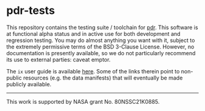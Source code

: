 # pdr-tests
This repository contains the testing suite / toolchain for [pdr](https://github.com/MillionConcepts/pdr). This software is at functional alpha status and in active use for both development and regression testing. You may do almost anything you want with it, subject to the extremely permissive terms of the BSD 3-Clause License. However, no documentation is presently available, so we do not particularly recommend its use to external parties: caveat emptor.

The `ix` user guide is available [here](https://docs.google.com/document/d/1ERwsHvYKMYGdETTqjspc_fv7JnW7QjT04-bBRn_licQ/edit#heading=h.5pbq95pboquk). Some of the links therein point to non-public resources (e.g. the data manifests) that will eventually be made publicly available.

----

This work is supported by NASA grant No. 80NSSC21K0885.

